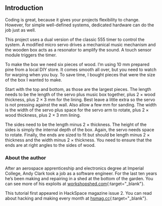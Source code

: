 ## Introduction

Coding is great, because it gives your projects flexibility to change. However, for simple well-defined systems, dedicated hardware can do the job just as well. 

This project uses a dual version of the classic 555 timer to control the system. A modified micro servo drives a mechanical music mechanism and the wooden box acts as a resonator to amplify the sound. A touch sensor module triggers the timer. 

To make the box we need six pieces of wood. I’m using 10 mm prepared pine from a local DIY store. It comes smooth all over, but you need to watch for warping when you buy. To save time, I bought pieces that were the size of the box I wanted to make. 

Start with the top and bottom, as those are the largest pieces. The length needs to be the length of the servo plus music box together, plus 2 × wood thickness, plus 2 × 3 mm for the lining. Best leave a little extra so the servo is not pressing against the wall. Also allow a few mm for sanding. The width is the width of the servo plus space for the servo arm to rotate, plus 2 × wood thickness, plus 2 × 3 mm lining. 

The sides need to be the length minus 2 × thickness. The height of the sides is simply the internal depth of the box. Again, the servo needs space to rotate. Finally, the ends are sized to fit but should be length minus 2 × thickness and the width minus 2 × thickness. You need to ensure that the ends are at right angles to the sides of wood.

### About the author

After an aerospace apprenticeship and electronics degree at Imperial College, Andy Clark took a job as a software engineer. For the last ten years he’s been making and repairing in a shed at the bottom of the garden. You can see more of his exploits at [workshopshed.com](http://workshopshed.com/){:target="_blank"}.

This tutorial first appeared in HackSpace magazine issue 2. You can read about hacking and making every month at [hsmag.cc](https://hsmag.cc){:target="_blank"}.

